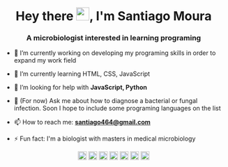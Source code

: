 <h1 align="center">Hey there <img src="https://raw.githubusercontent.com/kaueMarques/kaueMarques/master/hi.gif" width="30px">, I'm Santiago Moura</h1>
<h3 align="center">A microbiologist interested in learning programing</h3>

- 🔭 I’m currently working on developing my programing skills in order to expand my work field

- 🌱 I’m currently learning HTML, CSS, JavaScript
 
- 🤔 I’m looking for help with **JavaScript, Python**
 
- 💬 (For now) Ask me about how to diagnose a bacterial or fungal infection. Soon I hope to include some programing languages on the list
 
- 📫 How to reach me: **santiago464@gmail.com**
 
- ⚡ Fun fact: I'm a biologist with masters in medical microbiology  


<p align="center">
<a href="https://codepen.io/maykbrito" target="blank"><img align="center" src="https://cdn.jsdelivr.net/npm/simple-icons@3.0.1/icons/codepen.svg" alt="maykbrito" height="20" width="20" /></a>
<a href="https://twitter.com/maykbrito" target="blank"><img align="center" src="https://cdn.jsdelivr.net/npm/simple-icons@3.0.1/icons/twitter.svg" alt="maykbrito" height="20" width="20" /></a>
<a href="https://linkedin.com/in/maykbrito" target="blank"><img align="center" src="https://cdn.jsdelivr.net/npm/simple-icons@3.0.1/icons/linkedin.svg" alt="maykbrito" height="20" width="20" /></a>
<a href="https://stackoverflow.com/maykbrito" target="blank"><img align="center" src="https://cdn.jsdelivr.net/npm/simple-icons@3.0.1/icons/stackoverflow.svg" alt="maykbrito" height="20" width="20" /></a>
<a href="https://codesandbox.com/maykbrito" target="blank"><img align="center" src="https://cdn.jsdelivr.net/npm/simple-icons@3.0.1/icons/codesandbox.svg" alt="maykbrito" height="20" width="20" /></a>
<a href="https://fb.com/maykbrito" target="blank"><img align="center" src="https://cdn.jsdelivr.net/npm/simple-icons@3.0.1/icons/facebook.svg" alt="maykbrito" height="20" width="20" /></a>
<a href="https://instagram.com/maykbrito" target="blank"><img align="center" src="https://cdn.jsdelivr.net/npm/simple-icons@3.0.1/icons/instagram.svg" alt="maykbrito" height="20" width="20" /></a>
</p>


<!--
### Hi there 👋

- 🔭 I’m currently working on developing programing skills to expand my work field
- 🌱 I’m currently learning HTML, CSS, JavaScript
- 🤔 I’m looking for help with JavaScript, Python
- 💬 (For now) Ask me about how to diagnose a bacterial or fungal infection. Soon I hope include some programing languages on the list
- 📫 How to reach me: @santiagobzrr on instagram
- ⚡ Fun fact: I'm a biologist with masters in medical microbiology  
-->
